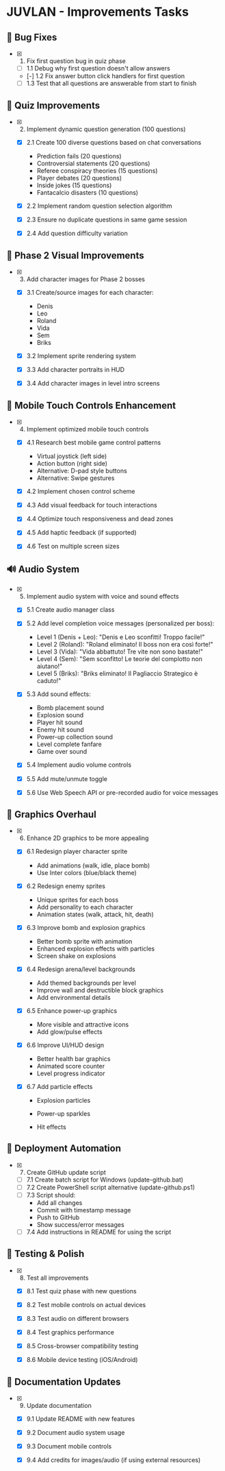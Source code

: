 # JUVLAN - Improvements Tasks

## 🐛 Bug Fixes

- [x] 1. Fix first question bug in quiz phase





  - [ ] 1.1 Debug why first question doesn't allow answers
  - [-] 1.2 Fix answer button click handlers for first question

  - [ ] 1.3 Test that all questions are answerable from start to finish

## 🎲 Quiz Improvements

- [x] 2. Implement dynamic question generation (100 questions)

  - [x] 2.1 Create 100 diverse questions based on chat conversations

    - Prediction fails (20 questions)
    - Controversial statements (20 questions)
    - Referee conspiracy theories (15 questions)
    - Player debates (20 questions)
    - Inside jokes (15 questions)
    - Fantacalcio disasters (10 questions)
  - [x] 2.2 Implement random question selection algorithm

  - [x] 2.3 Ensure no duplicate questions in same game session

  - [x] 2.4 Add question difficulty variation


## 🎨 Phase 2 Visual Improvements

- [x] 3. Add character images for Phase 2 bosses






  - [x] 3.1 Create/source images for each character:


    - Denis
    - Leo
    - Roland
    - Vida
    - Sem
    - Briks
  - [x] 3.2 Implement sprite rendering system


  - [x] 3.3 Add character portraits in HUD


  - [x] 3.4 Add character images in level intro screens



## 📱 Mobile Touch Controls Enhancement

- [x] 4. Implement optimized mobile touch controls



  - [x] 4.1 Research best mobile game control patterns

    - Virtual joystick (left side)
    - Action button (right side)
    - Alternative: D-pad style buttons
    - Alternative: Swipe gestures
  - [x] 4.2 Implement chosen control scheme

  - [x] 4.3 Add visual feedback for touch interactions

  - [x] 4.4 Optimize touch responsiveness and dead zones

  - [x] 4.5 Add haptic feedback (if supported)

  - [x] 4.6 Test on multiple screen sizes


## 🔊 Audio System

- [x] 5. Implement audio system with voice and sound effects



  - [x] 5.1 Create audio manager class

  - [x] 5.2 Add level completion voice messages (personalized per boss):

    - Level 1 (Denis + Leo): "Denis e Leo sconfitti! Troppo facile!"
    - Level 2 (Roland): "Roland eliminato! Il boss non era così forte!"
    - Level 3 (Vida): "Vida abbattuto! Tre vite non sono bastate!"
    - Level 4 (Sem): "Sem sconfitto! Le teorie del complotto non aiutano!"
    - Level 5 (Briks): "Briks eliminato! Il Pagliaccio Strategico è caduto!"
  - [x] 5.3 Add sound effects:

    - Bomb placement sound
    - Explosion sound
    - Player hit sound
    - Enemy hit sound
    - Power-up collection sound
    - Level complete fanfare
    - Game over sound
  - [x] 5.4 Implement audio volume controls

  - [x] 5.5 Add mute/unmute toggle

  - [x] 5.6 Use Web Speech API or pre-recorded audio for voice messages


## 🎨 Graphics Overhaul

- [x] 6. Enhance 2D graphics to be more appealing





  - [x] 6.1 Redesign player character sprite


    - Add animations (walk, idle, place bomb)
    - Use Inter colors (blue/black theme)
  - [x] 6.2 Redesign enemy sprites

    - Unique sprites for each boss
    - Add personality to each character
    - Animation states (walk, attack, hit, death)
  - [x] 6.3 Improve bomb and explosion graphics

    - Better bomb sprite with animation
    - Enhanced explosion effects with particles
    - Screen shake on explosions
  - [x] 6.4 Redesign arena/level backgrounds

    - Add themed backgrounds per level
    - Improve wall and destructible block graphics
    - Add environmental details
  - [x] 6.5 Enhance power-up graphics

    - More visible and attractive icons
    - Add glow/pulse effects
  - [x] 6.6 Improve UI/HUD design

    - Better health bar graphics
    - Animated score counter
    - Level progress indicator
  - [x] 6.7 Add particle effects

    - Explosion particles
    - Power-up sparkles





    - Hit effects

## 🚀 Deployment Automation

- [x] 7. Create GitHub update script

  - [ ] 7.1 Create batch script for Windows (update-github.bat)
  - [ ] 7.2 Create PowerShell script alternative (update-github.ps1)
  - [ ] 7.3 Script should:
    - Add all changes
    - Commit with timestamp message
    - Push to GitHub
    - Show success/error messages
  - [ ] 7.4 Add instructions in README for using the script

## 🧪 Testing & Polish

- [x] 8. Test all improvements





  - [x] 8.1 Test quiz phase with new questions


  - [x] 8.2 Test mobile controls on actual devices


  - [x] 8.3 Test audio on different browsers

  - [x] 8.4 Test graphics performance


  - [x] 8.5 Cross-browser compatibility testing

  - [x] 8.6 Mobile device testing (iOS/Android)


## 📝 Documentation Updates

- [x] 9. Update documentation





  - [x] 9.1 Update README with new features


  - [x] 9.2 Document audio system usage


  - [x] 9.3 Document mobile controls


  - [x] 9.4 Add credits for images/audio (if using external resources)


